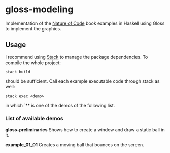 # gloss-modeling
Implementation of the [Nature of Code](https://natureofcode.com) book examples in Haskell using Gloss to implement the graphics.

## Usage

I recommend using [Stack](https://docs.haskellstack.org) to manage the package dependencies. To compile the whole project:

`stack build`

should be sufficient. Call each example executable code through stack as well:

`stack exec <demo>`

in which `<demo>** is one of the demos of the following list.

### List of available demos

**gloss-preliminaries**
Shows how to create a window and draw a static ball in it.

**example_01_01**
Creates a moving ball that bounces on the screen.
